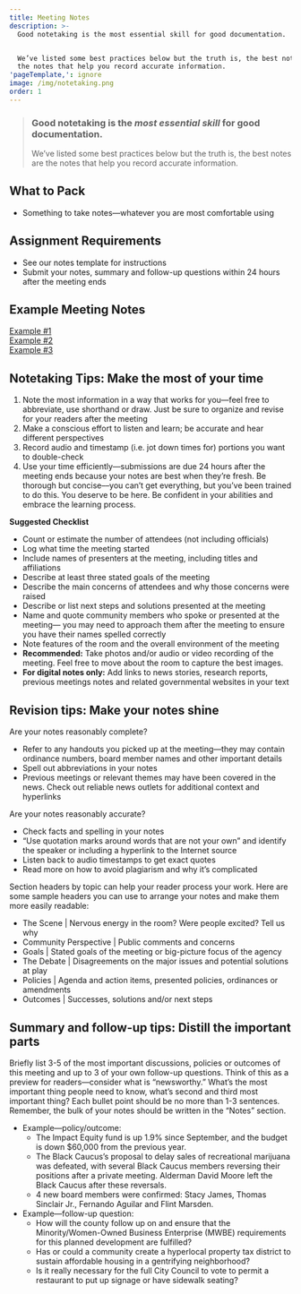 ```yaml
---
title: Meeting Notes
description: >-
  Good notetaking is the most essential skill for good documentation.


  We’ve listed some best practices below but the truth is, the best notes are
  the notes that help you record accurate information.
'pageTemplate,': ignore
image: /img/notetaking.png
order: 1
---
```

> ### Good notetaking is the _most essential skill_ for good documentation.
>
> We’ve listed some best practices below but the truth is, the best notes are the notes that help you record accurate information.

## What to Pack

* Something to take notes—whatever you are most comfortable using

## Assignment Requirements

* See our notes template for instructions
* Submit your notes, summary and follow-up questions within 24 hours after the meeting ends

## Example Meeting Notes

[Example #1](https://docs.google.com/document/d/13J_QM7jRxJos1ggWHFa_iQeA9-f0svK4r79TCxAhfBs/edit)\
[Example #2](https://docs.google.com/document/u/2/d/1FLbPcEiXfvcL6N3yiLkRNhU6J1BIerfUsTtMAqupQD0/edit)\
[Example #3](https://docs.google.com/document/d/1a-7ZLD716WpanGa-DqyhPdrA9WeBAUkhs_16K8DePS0/edit?usp=sharing)

## Notetaking Tips: Make the most of your time

1. Note the most information in a way that works for you—feel free to abbreviate, use shorthand or draw. Just be sure to organize and revise for your readers after the meeting
2. Make a conscious effort to listen and learn; be accurate and hear different perspectives
3. Record audio and timestamp (i.e. jot down times for) portions you want to double-check
4. Use your time efficiently—submissions are due 24 hours after the meeting ends because your notes are best when they’re fresh. Be thorough but concise––you can’t get everything, but you’ve been trained to do this. You deserve to be here. Be confident in your abilities and embrace the learning process.

**Suggested Checklist**

* Count or estimate the number of attendees (not including officials)
* Log what time the meeting started
* Include names of presenters at the meeting, including titles and affiliations
* Describe at least three stated goals of the meeting
* Describe the main concerns of attendees and why those concerns were raised
* Describe or list next steps and solutions presented at the meeting
* Name and quote community members who spoke or presented at the meeting— you may need to approach them after the meeting to ensure you have their names spelled correctly
* Note features of the room and the overall environment of the meeting
* **Recommended:** Take photos and/or audio or video recording of the meeting. Feel free to move about the room to capture the best images.
* **For digital notes only:** Add links to news stories, research reports, previous meetings notes and related governmental websites in your text

## Revision tips: Make your notes shine

Are your notes reasonably complete?

* Refer to any handouts you picked up at the meeting—they may contain ordinance numbers, board member names and other important details 
* Spell out abbreviations in your notes
* Previous meetings or relevant themes may have been covered in the news. Check out reliable news outlets for additional context and hyperlinks

Are your notes reasonably accurate?

* Check facts and spelling in your notes
* “Use quotation marks around words that are not your own” and identify the speaker or including a hyperlink to the Internet source
* Listen back to audio timestamps to get exact quotes
* Read more on how to avoid plagiarism and why it’s complicated

Section headers by topic can help your reader process your work. Here are some sample headers you can use to arrange your notes and make them more easily readable:

* The Scene | Nervous energy in the room? Were people excited? Tell us why
* Community Perspective | Public comments and concerns
* Goals | Stated goals of the meeting or big-picture focus of the agency
* The Debate | Disagreements on the major issues and potential solutions at play
* Policies | Agenda and action items, presented policies, ordinances or amendments
* Outcomes | Successes, solutions and/or next steps

## Summary and follow-up tips: Distill the important parts

Briefly list 3-5 of the most important discussions, policies or outcomes of this meeting and up to 3 of your own follow-up questions. Think of this as a preview for readers—consider what is “newsworthy.” What’s the most important thing people need to know, what’s second and third most important thing? Each bullet point should be no more than 1-3 sentences. Remember, the bulk of your notes should be written in the “Notes” section.

* Example—policy/outcome:
  * The Impact Equity fund is up 1.9% since September, and the budget is down $60,000 from the previous year.
  * The Black Caucus’s proposal to delay sales of recreational marijuana was defeated, with several Black Caucus members reversing their positions after a private meeting. Alderman David Moore left the Black Caucus after these reversals.
  * 4 new board members were confirmed: Stacy James, Thomas Sinclair Jr., Fernando Aguilar and Flint Marsden.
* Example—follow-up question:
  * How will the county follow up on and ensure that the Minority/Women-Owned Business Enterprise (MWBE) requirements for this planned development are fulfilled?
  * Has or could a community create a hyperlocal property tax district to sustain affordable housing in a gentrifying neighborhood?
  * Is it really necessary for the full City Council to vote to permit a restaurant to put up signage or have sidewalk seating?
